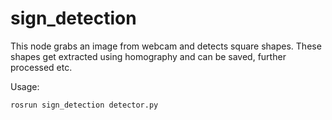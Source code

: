 # sign_detection


This node grabs an image from webcam and detects square shapes.
These shapes get extracted using homography and can be saved, further processed etc.

Usage:
```{r, engine='bash', count_lines}
rosrun sign_detection detector.py 
```
